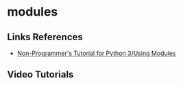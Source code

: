 # modules




## Links References

- [Non-Programmer's Tutorial for Python 3/Using Modules](https://en.wikibooks.org/wiki/Non-Programmer%27s_Tutorial_for_Python_3/Using_Modules)

## Video Tutorials


